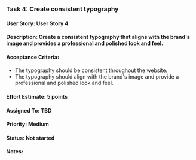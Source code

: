 ### Task 4: Create consistent typography
#### User Story: User Story 4
#### Description: Create a consistent typography that aligns with the brand's image and provides a professional and polished look and feel.
#### Acceptance Criteria:
- The typography should be consistent throughout the website.
- The typography should align with the brand's image and provide a professional and polished look and feel.
#### Effort Estimate: 5 points
#### Assigned To: TBD
#### Priority: Medium
#### Status: Not started
#### Notes: